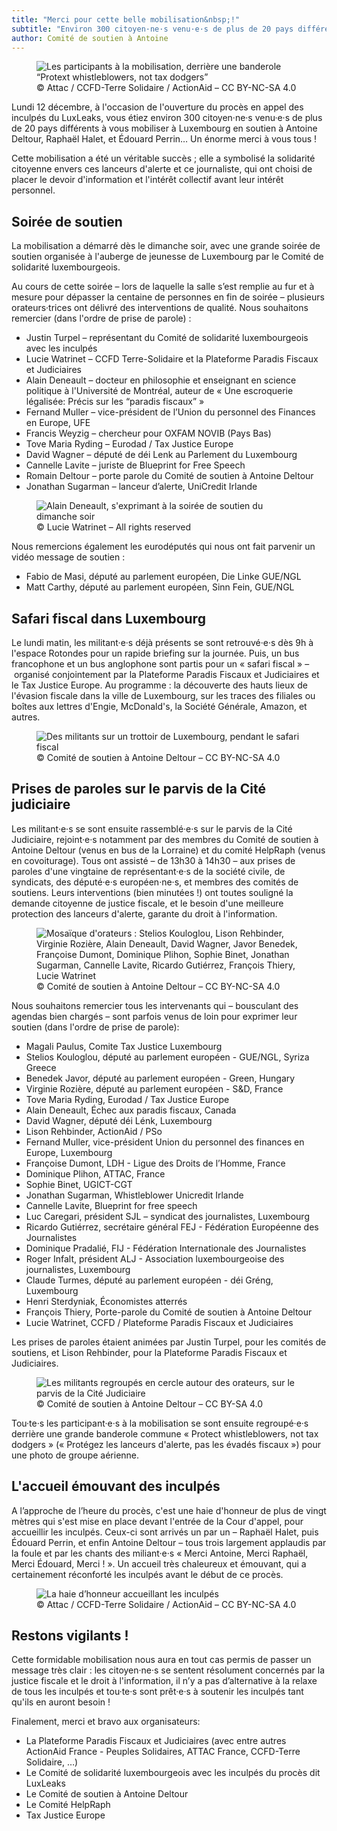 ```yaml
---
title: "Merci pour cette belle mobilisation&nbsp;!"
subtitle: "Environ 300 citoyen·ne·s venu·e·s de plus de 20 pays différents se sont mobilisés à Luxembourg en soutien à Antoine Deltour, Raphaël Halet, et Édouard Perrin…"
author: Comité de soutien à Antoine
---
```


<figure>
  <img src="/images/news/2016-12-17-banner.jpg" alt="Les participants à la mobilisation, derrière une banderole “Protext whistleblowers, not tax dodgers”"/>
  <figcaption>&copy; Attac / CCFD-Terre Solidaire / ActionAid – CC BY-NC-SA 4.0</figcaption>
</figure>


Lundi 12 décembre, à l'occasion de l'ouverture du procès en appel des inculpés du LuxLeaks, vous étiez environ 300 citoyen·ne·s venu·e·s de plus de 20 pays différents à vous mobiliser à Luxembourg en soutien à Antoine Deltour, Raphaël Halet, et Édouard Perrin… Un énorme merci à vous tous !

Cette mobilisation a été un véritable succès ; elle a symbolisé la solidarité citoyenne envers ces lanceurs d'alerte et ce journaliste, qui ont choisi de placer le devoir d'information et l'intérêt collectif avant leur intérêt personnel.

## Soirée de soutien

La mobilisation a démarré dès le dimanche soir, avec une grande soirée de soutien organisée à l'auberge de jeunesse de Luxembourg par le Comité de solidarité luxembourgeois.

Au cours de cette soirée – lors de laquelle la salle s’est remplie au fur et à mesure pour dépasser la centaine de personnes en fin de soirée – plusieurs orateurs·trices ont délivré des interventions de qualité. Nous souhaitons remercier (dans l'ordre de prise de parole) :

 * Justin Turpel – représentant du Comité de solidarité luxembourgeois avec les inculpés
 * Lucie Watrinet – CCFD Terre-Solidaire et la Plateforme Paradis Fiscaux et Judiciaires
 * Alain Deneault – docteur en philosophie et enseignant en science politique à l'Université de Montréal, auteur de « Une escroquerie légalisée: Précis sur les “paradis fiscaux” »
 * Fernand Muller – vice-président de l’Union du personnel des Finances en Europe, UFE
 * Francis Weyzig – chercheur pour OXFAM NOVIB (Pays Bas)
 * Tove Maria Ryding – Eurodad / Tax Justice Europe
 * David Wagner – député de déi Lenk au Parlement du Luxembourg
 * Cannelle Lavite – juriste de Blueprint for Free Speech
 * Romain Deltour – porte parole du Comité de soutien à Antoine Deltour
 * Jonathan Sugarman – lanceur d’alerte, UniCredit Irlande

<figure>
  <img src="/images/news/2016-12-17-deneault.jpg" alt="Alain Deneault, s'exprimant à la soirée de soutien du dimanche soir"/>
  <figcaption>&copy; Lucie Watrinet – All rights reserved</figcaption>
</figure>

Nous remercions également les eurodéputés qui nous ont fait parvenir un vidéo message de soutien : 

 * Fabio de Masi, député au parlement européen, Die Linke GUE/NGL
 * Matt Carthy, député au parlement européen, Sinn Fein, GUE/NGL

## Safari fiscal dans Luxembourg

Le lundi matin, les militant·e·s déjà présents se sont retrouvé·e·s dès 9h à l'espace Rotondes pour un rapide briefing sur la journée. Puis, un bus francophone et un bus anglophone sont partis pour un « safari fiscal » – organisé conjointement par la Plateforme Paradis Fiscaux et Judiciaires et le Tax Justice Europe. Au programme : la découverte des hauts lieux de l'évasion fiscale dans la ville de Luxembourg, sur les traces des filiales ou boîtes aux lettres d'Engie, McDonald's, la Société Générale, Amazon, et autres.

<figure>
  <img src="/images/news/2016-12-17-safari.jpg" alt="Des militants sur un trottoir de Luxembourg, pendant le safari fiscal"/>
  <figcaption>&copy; Comité de soutien à Antoine Deltour – CC BY-NC-SA 4.0</figcaption>
</figure>


## Prises de paroles sur le parvis de la Cité judiciaire

Les militant·e·s se sont ensuite rassemblé·e·s sur le parvis de la Cité Judiciaire, rejoint·e·s notamment par des membres du Comité de soutien à Antoine Deltour (venus en bus de la Lorraine) et du comité HelpRaph (venus en covoiturage). Tous ont assisté – de 13h30 à 14h30 – aux prises de paroles d'une vingtaine de représentant·e·s de la société civile, de syndicats, des député·e·s européen·ne·s, et membres des comités de soutiens. Leurs interventions (bien minutées !) ont toutes souligné la demande citoyenne de justice fiscale, et le besoin d'une meilleure protection des lanceurs d'alerte, garante du droit à l'information. 

<figure>
  <img src="/images/news/2016-12-17-speakers.jpg" alt="Mosaïque d'orateurs : Stelios Kouloglou, Lison Rehbinder, Virginie Rozière, Alain Deneault, David Wagner, Javor Benedek, Françoise Dumont, Dominique Plihon, Sophie Binet, Jonathan Sugarman, Cannelle Lavite, Ricardo Gutiérrez, François Thiery, Lucie Watrinet"/>
  <figcaption>&copy; Comité de soutien à Antoine Deltour – CC BY-NC-SA 4.0</figcaption>
</figure>

Nous souhaitons remercier tous les intervenants qui – bousculant des agendas bien chargés – sont parfois venus de loin pour exprimer leur soutien (dans l'ordre de prise de parole):

 * Magali Paulus, Comite Tax Justice Luxembourg
 * Stelios Kouloglou, député au parlement européen - GUE/NGL, Syriza Greece
 * Benedek Javor, député au parlement européen - Green, Hungary
 * Virginie Rozière, député au parlement européen - S&D, France
 * Tove Maria Ryding, Eurodad / Tax Justice Europe
 * Alain Deneault, Échec aux paradis fiscaux, Canada
 * David Wagner, député déi Lénk, Luxembourg
 * Lison Rehbinder, ActionAid / PSo
 * Fernand Muller, vice-président Union du personnel des finances en Europe, Luxembourg
 * Françoise Dumont, LDH - Ligue des Droits de l’Homme, France
 * Dominique Plihon, ATTAC, France
 * Sophie Binet, UGICT-CGT
 * Jonathan Sugarman, Whistleblower Unicredit Irlande
 * Cannelle Lavite, Blueprint for free speech
 * Luc Caregari, président SJL – syndicat des journalistes, Luxembourg
 * Ricardo Gutiérrez, secrétaire général FEJ - Fédération Européenne des Journalistes
 * Dominique Pradalié, FIJ - Fédération Internationale des Journalistes
 * Roger Infalt, président ALJ - Association luxembourgeoise des journalistes, Luxembourg
 * Claude Turmes, député au parlement européen - déi Gréng, Luxembourg
 * Henri Sterdyniak, Économistes atterrés
 * François Thiery, Porte-parole du Comité de soutien à Antoine Deltour
 * Lucie Watrinet, CCFD / Plateforme Paradis Fiscaux et Judiciaires

Les prises de paroles étaient animées par Justin Turpel, pour les comités de soutiens, et Lison Rehbinder, pour la Plateforme Paradis Fiscaux et Judiciaires.

<figure>
  <img src="/images/news/2016-12-17-audience.jpg" alt="Les militants regroupés en cercle autour des orateurs, sur le parvis de la Cité Judiciaire"/>
  <figcaption>&copy; Comité de soutien à Antoine Deltour – CC BY-SA 4.0</figcaption>
</figure>

Tou·te·s les participant·e·s à la mobilisation se sont ensuite regroupé·e·s derrière une grande banderole commune « Protect whistleblowers, not tax dodgers » (« Protégez les lanceurs d'alerte, pas les évadés fiscaux ») pour une photo de groupe aérienne.

## L'accueil émouvant des inculpés

A l’approche de l’heure du procès, c'est une haie d'honneur de plus de vingt mètres qui s'est mise en place devant l'entrée de la Cour d'appel, pour accueillir les inculpés. Ceux-ci sont arrivés un par un – Raphaël Halet, puis Édouard Perrin, et enfin Antoine Deltour – tous trois largement applaudis par la foule et par les chants des miliant·e·s « Merci Antoine, Merci Raphaël, Merci Édouard, Merci ! ». Un accueil très chaleureux et émouvant, qui a certainement réconforté les inculpés avant le début de ce procès.

<figure>
  <img src="/images/news/2016-12-17-guard-of-honour.jpg" alt="La haie d’honneur accueillant les inculpés"/>
  <figcaption>&copy; Attac / CCFD-Terre Solidaire / ActionAid – CC BY-NC-SA 4.0</figcaption>
</figure>

## Restons vigilants !

Cette formidable mobilisation nous aura en tout cas permis de passer un message très clair : les citoyen·ne·s se sentent résolument concernés par la justice fiscale et le droit à l'information, il n’y a pas d’alternative à la relaxe de tous les inculpés et tou·te·s sont prêt·e·s à soutenir les inculpés tant qu'ils en auront besoin !

Finalement, merci et bravo aux organisateurs:

 * La Plateforme Paradis Fiscaux et Judiciaires (avec entre autres ActionAid France - Peuples Solidaires, ATTAC France, CCFD-Terre Solidaire, …)
 * Le Comité de solidarité luxembourgeois avec les inculpés du procès dit LuxLeaks
 * Le Comité de soutien à Antoine Deltour
 * Le Comité HelpRaph
 * Tax Justice Europe
